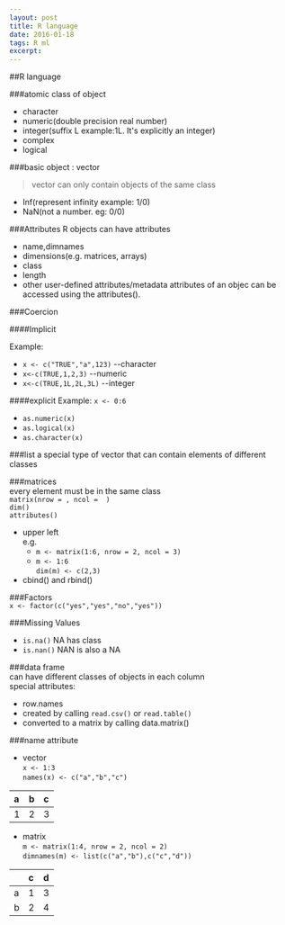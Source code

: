 ```yaml
---
layout: post
title: R language
date: 2016-01-18
tags: R ml
excerpt:
---
```



##R language

###atomic class of object

- character
- numeric(double precision real number)
- integer(suffix L example:1L. It's explicitly an integer)
- complex
- logical

###basic object : vector
> vector can only contain objects of the same class

- Inf(represent infinity example: 1/0)
- NaN(not a number. eg: 0/0)


###Attributes
R objects can have attributes
- name,dimnames
- dimensions(e.g. matrices, arrays)
- class
- length
- other user-defined attributes/metadata
attributes of an objec can be accessed using the attributes().

###Coercion

####Implicit

Example:
- `x <- c("TRUE","a",123)` --character  
- `x<-c(TRUE,1,2,3)` --numeric  
- `x<-c(TRUE,1L,2L,3L)` --integer  

####explicit
Example: `x <- 0:6`  
- `as.numeric(x)`  
- `as.logical(x)`  
- `as.character(x)`  

###list
a special type of vector that can contain elements of different classes

###matrices  
every element must be in the same class  
`matrix(nrow = , ncol =  )`   
`dim()`  
`attributes()`  
- upper left  
  e.g.
  - `m <- matrix(1:6, nrow = 2, ncol = 3)`  
  - `m <- 1:6`  
    `dim(m) <- c(2,3)`  
- cbind() and rbind()  

###Factors   
`x <- factor(c("yes","yes","no","yes"))`  

###Missing Values  
- `is.na()` NA has class  
- `is.nan()` NAN is also a NA

###data frame  
can have different classes of objects in each column  
special attributes:  
- row.names  
- created by calling `read.csv()` or `read.table()`  
- converted to a matrix by calling data.matrix()  

###name attribute  

- vector  
`x <- 1:3`  
`names(x) <- c("a","b","c")`

| a | b |c|
|:--|:--|:--|
| 1 |2 | 3 |

- matrix  
`m <- matrix(1:4, nrow = 2, ncol = 2)`  
`dimnames(m) <- list(c("a","b"),c("c","d"))`

||c|d|
|:--|:--|:--|
|a|1|3|
|b|2|4|
